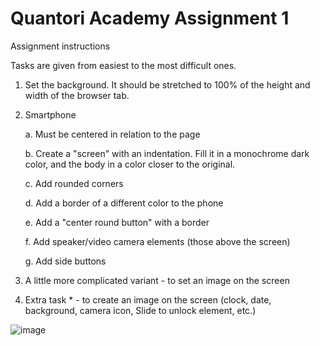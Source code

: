 # Quantori Academy Assignment 1
Assignment instructions 

Tasks are given from easiest to the most difficult ones.
1. Set the background. It should be stretched to 100% of the height and width of the browser tab.
2. Smartphone

    а. Must be centered in relation to the page
    
    b. Create a "screen" with an indentation. Fill it in a monochrome dark color, and the body in a color closer to the original.
    
    c. Add rounded corners
    
    d. Add a border of a different color to the phone
    
    e. Add a "center round button" with a border
    
    f. Add speaker/video camera elements (those above the screen)
    
    g. Add side buttons

4. A little more complicated variant - to set an image on the screen
5. Extra task  * - to create an image on the screen (clock, date, background, camera icon, Slide to unlock element, etc.)

![image](https://user-images.githubusercontent.com/3009597/224109764-c484a447-379b-4801-83ec-543e28e58aca.png)
